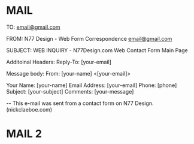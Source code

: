 # MAIL #

TO: 
email@gmail.com

FROM: 
N77 Design - Web Form Correspondence <email@gmail.com>

SUBJECT:
WEB INQUIRY - N77Design.com Web Contact Form Main Page

Additoinal Headers: 
Reply-To: [your-email]

Message body: 
From:  [your-name] <[your-email]>

Your Name: [your-name]
Email Address: [your-email]
Phone: [phone] 
Subject: [your-subject]
Comments:
[your-message]

--
This e-mail was sent from a contact form on N77 Design. (nickclaeboe.com)

# MAIL 2 #
